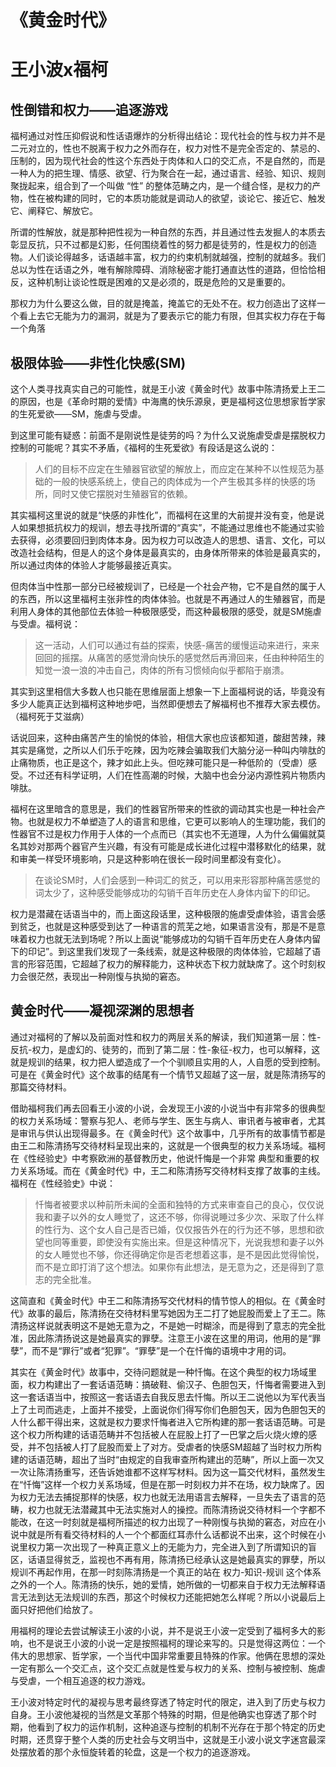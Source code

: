 # 《黄金时代》

# 王小波x福柯

## 性倒错和权力——追逐游戏

福柯通过对性压抑假说和性话语爆炸的分析得出结论：现代社会的性与权力并不是二元对立的，性也不脱离于权力之外而存在，权力对性不是完全否定的、禁忌的、压制的，因为现代社会的性这个东西处于肉体和人口的交汇点，不是自然的，而是一种人为的把生理、情感、欲望、行为聚合在一起，通过语言、经验、知识、规则聚拢起来，组合到了一个叫做 “性” 的整体范畴之内，是一个缝合怪，是权力的产物，性在被构建的同时，它的本质功能就是调动人的欲望，谈论它、接近它、触发它、阐释它、解放它。

所谓的性解放，就是那种把性视为一种自然的东西，并且通过性去发掘人的本质去彰显反抗，只不过都是幻影，任何围绕着性的努力都是徒劳的，性是权力的创造物。人们谈论得越多，话语越丰富，权力的约束机制就越强，控制的就越多。我们总以为性在话语之外，唯有解除障碍、消除秘密才能打通直达性的道路，但恰恰相反，这种机制让谈论性既是困难的又是必须的，既是危险的又是重要的。

那权力为什么要这么做，目的就是掩盖，掩盖它的无处不在。权力创造出了这样一个看上去它无能为力的漏洞，就是为了要表示它的能力有限，但其实权力存在于每一个角落

## 极限体验——非性化快感(SM)

这个人类寻找真实自己的可能性，就是王小波《黄金时代》故事中陈清扬爱上王二的原因，也是《革命时期的爱情》中海鹰的快乐源泉，更是福柯这位思想家哲学家的生死爱欲——SM，施虐与受虐。

到这里可能有疑惑：前面不是刚说性是徒劳的吗？为什么又说施虐受虐是摆脱权力控制的可能呢？其实不矛盾，《福柯的生死爱欲》有段话是这么说的：

> 人们的目标不应定在生殖器官欲望的解放上，而应定在某种不以性规范为基础的一般的快感系统上，使自己的肉体成为一个产生极其多样的快感的场所，同时又使它摆脱对生殖器官的依赖。

其实福柯这里说的就是“快感的非性化”，而福柯在这里的大前提并没有变，他是说人如果想抵抗权力的规训，想去寻找所谓的“真实”，不能通过思维也不能通过实验去获得，必须要回归到肉体本身。因为权力可以改造人的思想、语言、文化，可以改造社会结构，但是人的这个身体是最真实的，由身体所带来的体验是最真实的，所以通过肉体的体验人才能够最接近真实。

但肉体当中性那一部分已经被规训了，已经是一个社会产物，它不是自然的属于人的东西，所以这里福柯主张非性的肉体体验。也就是不再通过人的生殖器官，而是利用人身体的其他部位去体验一种极限感受，而这种最极限的感受，就是SM施虐与受虐。福柯说：

> 这一活动，人们可以通过有益的探索，快感-痛苦的缓慢运动来进行，来来回回的摇摆。从痛苦的感觉滑向快乐的感觉然后再滑回来，任由种种陌生的知觉一浪一浪的冲击自己，肉体的所有习惯倾向似乎都陷于崩溃。

其实到这里相信大多数人也只能在思维层面上想象一下上面福柯说的话，毕竟没有多少人能真正达到福柯这种地步吧，当然即便想去了解福柯也不推荐大家去模仿。（福柯死于艾滋病）

话说回来，这种由痛苦产生的愉悦的体验，相信大家也应该都知道，酸甜苦辣，辣其实是痛觉，之所以人们乐于吃辣，因为吃辣会骗取我们大脑分泌一种叫内啡肽的止痛物质，也正是这个，辣才如此上头。但吃辣可能只是一种低阶的（受虐）感受。不过还有科学证明，人们在性高潮的时候，大脑中也会分泌内源性鸦片物质内啡肽。

福柯在这里暗含的意思是，我们的性器官所带来的性欲的调动其实也是一种社会产物。也就是权力不单塑造了人的语言和思维，它更可以影响人的生理功能，我们的性器官不过是权力作用于人体的一个点而已（其实也不无道理，人为什么偏偏就莫名其妙对那两个器官产生兴趣，有没有可能是成长进化过程中潜移默化的结果，就和审美一样受环境影响，只是这种影响在很长一段时间里都没有变化）。

> 在谈论SM时，人们会感到一种词汇的贫乏，可以用来形容那种痛苦感觉的词太少了，这种感受能够成功的勾销千百年历史在人身体内留下的印记。

权力是潜藏在话语当中的，而上面这段话里，这种极限的施虐受虐体验，语言会感到贫乏，也就是这种感受到达了一种语言的荒芜之地，如果语言没有，那是不是意味着权力也就无法到场呢？所以上面说“能够成功的勾销千百年历史在人身体内留下的印记”。到这里我们发现了一条线索，就是这种极限的肉体体验，它超越了语言的形容范围，它超越了权力的解释能力，这种状态下权力就缺席了。这个时刻权力会很茫然，表现出一种刚愎与执拗的窘态。

## 黄金时代——凝视深渊的思想者

通过对福柯的了解以及前面对性和权力的两层关系的解读，我们知道第一层：性-反抗-权力，是虚幻的、徒劳的，而到了第二层：性-象征-权力，也可以解释，这就是规训的结果，权力把人塑造成了一个个驯顺且实用的人，人自愿的受到控制。可是在《黄金时代》这个故事的结尾有一个情节又超越了这一层，就是陈清扬写的那篇交待材料。

借助福柯我们再去回看王小波的小说，会发现王小波的小说当中有非常多的很典型的权力关系场域：警察与犯人、老师与学生、医生与病人、审讯者与被审者，尤其是审讯与供认出现得最多。在《黄金时代》这个故事中，几乎所有的故事情节都是由王二和陈清扬写交待材料呈现出来的，这就是一个很典型的权力关系场域。福柯在《性经验史》中考察欧洲的基督教历史，他说忏悔是一个非常 典型和重要的权力关系场域。而在《黄金时代》中，王二和陈清扬写交待材料支撑了故事的主线。福柯在《性经验史》中说：

> 忏悔者被要求以种前所未闻的全面和独特的方式来审查自己的良心，仅仅说我和妻子以外的女人睡觉了，这还不够，你得说睡过多少次、采取了什么样的性行为、这个女人自己是否已婚，仅仅报告外在的行为还不够，思想和欲望也同等重要，即使没有实施出来。但是这种情况下，光说我想和妻子以外的女人睡觉也不够，你还得确定你是否老想着这事，是不是因此觉得愉悦，而不是立即打消了这个想法。如果你有此想法，是无意为之，还是得到了意志的完全批准。

这简直和《黄金时代》中王二和陈清扬写交代材料的情节惊人的相似。在《黄金时代》故事的最后，陈清扬在交待材料里写她因为王二打了她屁股而爱上了王二。陈清扬这样说就表明这不是她无意为之，不是她一时糊涂，而是得到了意志的完全批准，因此陈清扬说这是她最真实的罪孽。注意王小波在这里的用词，他用的是“罪孽”，而不是“罪行”或者“犯罪”。“罪孽”是一个在忏悔的语境中才用的词。

其实在《黄金时代》故事中，交待问题就是一种忏悔。在这个典型的权力场域里面，权力构建出了一套话语范畴：搞破鞋、偷汉子、色胆包天，忏悔者需要进入到这一套话语当中，按照这一套话语去自我反思去忏悔。所以王二说他以为军代表当上了土司而逃走，上面并不接受，上面说你们得写你们色胆包天，因为色胆包天的人什么都干得出来，这就是权力要求忏悔者进入它所构建的那一套话语范畴。可是这个权力所构建的话语范畴并不包括被人在屁股上打了一巴掌之后火烧火燎的感受，并不包括被人打了屁股而爱上了对方。受虐者的快感SM超越了当时权力所构建的话语范畴，超出了当时“由规定的自我审查所构建出的范畴”，所以上面一次又一次让陈清扬重写，还告诉她谁都不这样写材料。因为这一篇交代材料，虽然发生在“忏悔”这样一个权力关系场域，但是在那一时刻权力并不在场，权力缺席了。因为权力无法去捕捉那样的快感，权力也就无法用语言去解释，一旦失去了语言的范畴，权力也就无法潜藏其中无法实施对人的操控。而陈清扬说交待材料一个字都不能改，在这一时刻就是福柯所描述的权力出现了一种刚愎与执拗的窘态，对应在小说中就是所有看交待材料的人一个个都面红耳赤什么话都说不出来，这个时候在小说里权力第一次出现了一种真正意义上的无能为力，完全进入到了所谓知识的盲区，话语显得贫乏，监视也不再有用，陈清扬已经承认这是她最真实的罪孽，所以规训不再起作用，在那一时刻陈清扬是一个真正的站在 权力-知识-规训 这个体系之外的一个人。陈清扬的快乐，她的爱情，她所做的一切都来自于权力无法解释语言无法到达无法规训的东西，那这个时候权力还能把她怎么样呢？所以小说最后上面只好把他们给放了。

用福柯的理论去尝试解读王小波的小说，并不是说王小波一定受到了福柯多大的影响，也不是说王小波的小说一定是按照福柯的理论来写的。只是觉得这两位：一个伟大的思想家、哲学家，一个当代中国非常重要且特殊的作家。他俩在思想的深处一定有那么一个交汇点，这个交汇点就是性爱与权力的关系、控制与被控制、施虐与受虐，一个相互追逐的权力游戏。

王小波对特定时代的凝视与思考最终穿透了特定时代的限定，进入到了历史与权力自身。王小波他凝视的当然是文革那个特殊的时期，但是他确实也穿透了那个时期，他看到了权力的运作机制，这种追逐与控制的机制不光存在于那个特定的历史时期，还贯穿于整个人类的历史社会与文明当中，这就是王小波小说文字迷宫最深处摆放着的那个永恒旋转着的轮盘，这是一个权力的追逐游戏。

